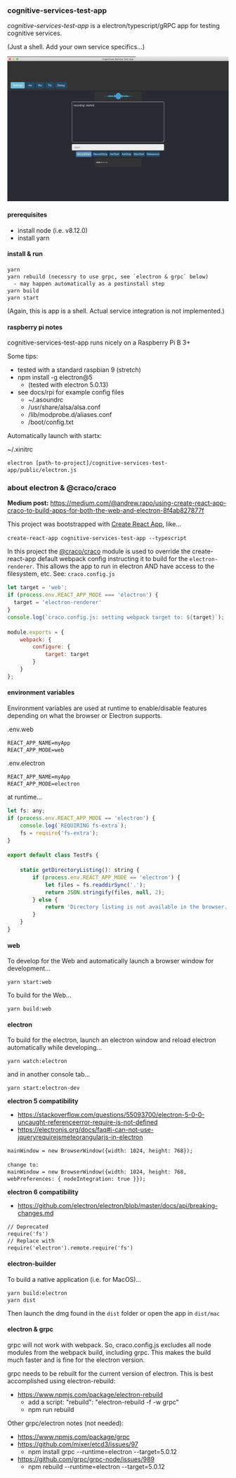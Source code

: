 ### cognitive-services-test-app

*cognitive-services-test-app* is a electron/typescript/gRPC app for testing cognitive services.

(Just a shell. Add your own service specifics...)

![cognitive-services-test-app](./docs/cognitive-services-test-app.png)


#### prerequisites
- install node (i.e. v8.12.0)
- install yarn

#### install & run
```
yarn
yarn rebuild (necessry to use grpc, see `electron & grpc` below)
  - may happen automatically as a postinstall step
yarn build
yarn start
```

(Again, this is app is a shell. Actual service integration is not implemented.)

#### raspberry pi notes
cognitive-services-test-app runs nicely on a Raspberry Pi B 3+

Some tips:
- tested with a standard raspbian 9 (stretch)
- npm install -g electron@5
  - (tested with electron 5.0.13)
- see docs/rpi for example config files
  - ~/.asoundrc
  - /usr/share/alsa/alsa.conf
  - /lib/modprobe.d/aliases.conf
  - /boot/config.txt

Automatically launch with startx:

~/.xinitrc
```
electron [path-to-project]/cognitive-services-test-app/public/electron.js
```

### about electron & @craco/craco

**Medium post:**
<https://medium.com/@andrew.rapo/using-create-react-app-craco-to-build-apps-for-both-the-web-and-electron-8f4ab827877f>

This project was bootstrapped with [Create React App](https://github.com/facebook/create-react-app), like...

`create-react-app cognitive-services-test-app --typescript`

In this project the [\@craco/craco](https://www.npmjs.com/package/@craco/craco) module is used to override the create-react-app default webpack config instructing it to build for the `electron-renderer`. This allows the app to run in electron AND have access to the filesystem, etc. See: `craco.config.js`

```js
let target = 'web';
if (process.env.REACT_APP_MODE === 'electron') {
  target = 'electron-renderer'
}
console.log(`craco.config.js: setting webpack target to: ${target}`);

module.exports = {
    webpack: {
        configure: {
            target: target
        }
    }
};
```

#### environment variables

Environment variables are used at runtime to enable/disable features depending on what the browser or Electron supports.

.env.web
```
REACT_APP_NAME=myApp
REACT_APP_MODE=web
```

.env.electron
```
REACT_APP_NAME=myApp
REACT_APP_MODE=electron
```

at runtime...
```js
let fs: any;
if (process.env.REACT_APP_MODE == 'electron') {
    console.log(`REQUIRING fs-extra`);
    fs = require('fs-extra');
}

export default class TestFs {

    static getDirectoryListing(): string {
        if (process.env.REACT_APP_MODE == 'electron') {
            let files = fs.readdirSync('.');
            return JSON.stringify(files, null, 2);
        } else {
            return 'Directory listing is not available in the browser.'
        }
    }
}
```

#### web
To develop for the Web and automatically launch a browser window for development...

```
yarn start:web
```

To build for the Web...

```
yarn build:web
```

#### electron
To build for the electron, launch an electron window and reload electron automatically while developing...
```
yarn watch:electron
```
and in another console tab...
```
yarn start:electron-dev
```

**electron 5 compatibility**
- https://stackoverflow.com/questions/55093700/electron-5-0-0-uncaught-referenceerror-require-is-not-defined
- https://electronjs.org/docs/faq#i-can-not-use-jqueryrequirejsmeteorangularjs-in-electron
```
mainWindow = new BrowserWindow({width: 1024, height: 768});

change to:
mainWindow = new BrowserWindow({width: 1024, height: 768, webPreferences: { nodeIntegration: true }});

```

**electron 6 compatibility**
- https://github.com/electron/electron/blob/master/docs/api/breaking-changes.md
```
// Deprecated
require('fs')
// Replace with
require('electron').remote.require('fs')
```

#### electron-builder
To build a native application (i.e. for MacOS)...
```
yarn build:electron
yarn dist
```

Then launch the dmg found in the `dist` folder or open the app in `dist/mac`

#### electron & grpc
grpc will not work with webpack. So, craco.config.js excludes all node modules from the webpack build, including grpc. This makes the build much faster and is fine for the electron version.

grpc needs to be rebuilt for the current version of electron. This is best accomplished using electron-rebuild:
- https://www.npmjs.com/package/electron-rebuild
  - add a script: "rebuild": "electron-rebuild -f -w grpc"
  - npm run rebuild

Other grpc/electron notes (not needed):
- https://www.npmjs.com/package/grpc
- https://github.com/mixer/etcd3/issues/97
  - npm install grpc --runtime=electron --target=5.0.12
- https://github.com/grpc/grpc-node/issues/989
  - npm rebuild --runtime=electron --target=5.0.12
